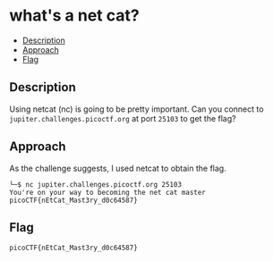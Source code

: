 # what's a net cat?
- [Description](#description)
- [Approach](#approach)
- [Flag](#flag)

## Description

Using netcat (nc) is going to be pretty important. Can you connect to `jupiter.challenges.picoctf.org` at port `25103` to get the flag?

## Approach

As the challenge suggests, I used netcat to obtain the flag.

```
└─$ nc jupiter.challenges.picoctf.org 25103
You're on your way to becoming the net cat master
picoCTF{nEtCat_Mast3ry_d0c64587}
```

## Flag

`picoCTF{nEtCat_Mast3ry_d0c64587}`